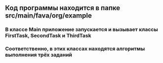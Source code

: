 
## **Код программы находится в папке src/main/fava/org/example**
### **В классе Main приложение запускается и вызывает классы FirstTask, SecondTask и ThirdTask**
### **Соответственно, в этих классах находятся алгоритмы выполнения трёх заданий**
